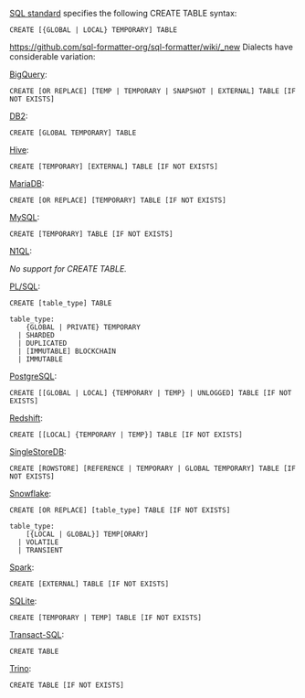 [SQL standard][] specifies the following CREATE TABLE syntax:

    CREATE [{GLOBAL | LOCAL} TEMPORARY] TABLE
https://github.com/sql-formatter-org/sql-formatter/wiki/_new
Dialects have considerable variation:

[BigQuery][]:

    CREATE [OR REPLACE] [TEMP | TEMPORARY | SNAPSHOT | EXTERNAL] TABLE [IF NOT EXISTS]

[DB2][]:

    CREATE [GLOBAL TEMPORARY] TABLE

[Hive][]:

    CREATE [TEMPORARY] [EXTERNAL] TABLE [IF NOT EXISTS]

[MariaDB][]:

    CREATE [OR REPLACE] [TEMPORARY] TABLE [IF NOT EXISTS]

[MySQL][]:

    CREATE [TEMPORARY] TABLE [IF NOT EXISTS]

[N1QL][]:

_No support for CREATE TABLE._

[PL/SQL][]:

    CREATE [table_type] TABLE

    table_type:
        {GLOBAL | PRIVATE} TEMPORARY
      | SHARDED
      | DUPLICATED
      | [IMMUTABLE] BLOCKCHAIN
      | IMMUTABLE

[PostgreSQL][]:

    CREATE [[GLOBAL | LOCAL] {TEMPORARY | TEMP} | UNLOGGED] TABLE [IF NOT EXISTS]

[Redshift][]:

    CREATE [[LOCAL] {TEMPORARY | TEMP}] TABLE [IF NOT EXISTS]

[SingleStoreDB][]:

    CREATE [ROWSTORE] [REFERENCE | TEMPORARY | GLOBAL TEMPORARY] TABLE [IF NOT EXISTS]

[Snowflake][]:

    CREATE [OR REPLACE] [table_type] TABLE [IF NOT EXISTS]

    table_type:
        [{LOCAL | GLOBAL}] TEMP[ORARY]
      | VOLATILE
      | TRANSIENT


[Spark][]:

    CREATE [EXTERNAL] TABLE [IF NOT EXISTS]

[SQLite][]:

    CREATE [TEMPORARY | TEMP] TABLE [IF NOT EXISTS]

[Transact-SQL][]:

    CREATE TABLE

[Trino][]:

    CREATE TABLE [IF NOT EXISTS]

[sql standard]: https://jakewheat.github.io/sql-overview/sql-2008-foundation-grammar.html#_11_3_table_definition
[bigquery]: https://cloud.google.com/bigquery/docs/reference/standard-sql/data-definition-language#create_table_statement
[db2]: https://www.ibm.com/docs/en/db2/9.7?topic=statements-create-table
[hive]: https://cwiki.apache.org/confluence/display/Hive/LanguageManual+DDL#LanguageManualDDL-CreateTableCreate/Drop/TruncateTable
[mariadb]: https://mariadb.com/kb/en/create-table/
[mysql]: https://dev.mysql.com/doc/refman/8.0/en/create-table.html
[n1ql]: https://docs.couchbase.com/server/current/n1ql/n1ql-language-reference/createscope.html
[pl/sql]: https://docs.oracle.com/en/database/oracle/oracle-database/19/sqlrf/CREATE-TABLE.html
[postgresql]: https://www.postgresql.org/docs/current/sql-createtable.html
[redshift]: https://docs.aws.amazon.com/redshift/latest/dg/r_CREATE_TABLE_NEW.html
[singlestoredb]: https://docs.singlestore.com/managed-service/en/reference/sql-reference/data-definition-language-ddl/create-table.html
[snowflake]: https://docs.snowflake.com/en/sql-reference/sql/create-table.html
[spark]: https://spark.apache.org/docs/latest/sql-ref-syntax-ddl-create-table.html
[sqlite]: https://www.sqlite.org/lang_createtable.html
[transact-sql]: https://docs.microsoft.com/en-us/sql/t-sql/statements/create-table-transact-sql?view=sql-server-ver15
[trino]: https://trino.io/docs/current/sql/create-table.html
